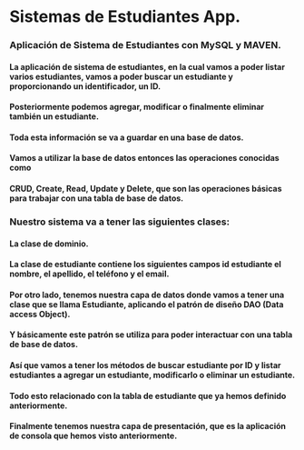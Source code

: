 # Sistemas de Estudiantes App.
### Aplicación de Sistema de Estudiantes con MySQL y MAVEN.
#### La aplicación de sistema de estudiantes, en la cual vamos a poder listar varios estudiantes, vamos a poder buscar un estudiante y proporcionando un identificador, un ID.
#### Posteriormente podemos agregar, modificar o finalmente eliminar también un estudiante.
#### Toda esta información se va a guardar en una base de datos.
#### Vamos a utilizar la base de datos entonces las operaciones conocidas como
#### CRUD, Create, Read, Update y Delete, que son las operaciones básicas para trabajar con una tabla de base de datos.
### Nuestro sistema va a tener las siguientes clases:
####   La clase de dominio.
####   La clase de estudiante contiene los siguientes campos id estudiante el nombre, el apellido, el teléfono y el email.
####   Por otro lado, tenemos nuestra capa de datos donde vamos a tener una clase que se llama Estudiante, aplicando el patrón de diseño DAO (Data access Object).
#### Y básicamente este patrón se utiliza para poder interactuar con una tabla de base de datos.
#### Así que vamos a tener los métodos de buscar estudiante por ID y listar estudiantes a agregar un estudiante, modificarlo o eliminar un estudiante.
#### Todo esto relacionado con la tabla de estudiante que ya hemos definido anteriormente.
#### Finalmente tenemos nuestra capa de presentación, que es la aplicación de consola que hemos visto anteriormente.
